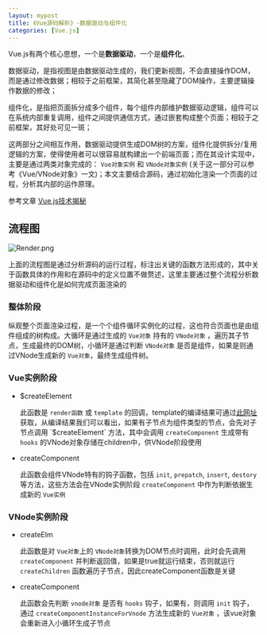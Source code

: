 ```yaml
---
layout: mypost
title: 《Vue源码解析》-数据驱动与组件化
categories: [Vue.js]
---
```


Vue.js有两个核心思想，一个是**数据驱动**，一个是**组件化**。

数据驱动，是指视图是由数据驱动生成的，我们更新视图，不会直接操作DOM，而是通过修改数据；相较于之前框架，其简化甚至隐藏了DOM操作，主要逻辑操作数据的修改；

组件化，是指把页面拆分成多个组件，每个组件内部维护数据驱动逻辑，组件可以在系统内部重复调用，组件之间提供通信方式，通过嵌套构成整个页面；相较于之前框架，其好处可见一斑；

这两部分之间相互作用，数据驱动提供生成DOM树的方案，组件化提供拆分/复用逻辑的方案，使得使用者可以很容易就构建出一个前端页面；而在其设计实现中，主要是通过两类对象完成的： `Vue对象实例` 和 `VNode对象实例` (关于这一部分可以参考《Vue/VNode对象》一文)；本文主要结合源码，通过初始化渲染一个页面的过程，分析其内部的运作原理。

参考文章 [Vue.js技术揭秘]([https://ustbhuangyi.github.io/vue-analysis/v2/prepare/](https://ustbhuangyi.github.io/vue-analysis/v2/prepare/))

## 流程图

![Render.png](Render.png)

上面的流程图是通过分析源码的运行过程，标注出关键的函数方法形成的，其中关于函数具体的作用和在源码中的定义位置不做赘述，这里主要通过整个流程分析数据驱动和组件化是如何完成页面渲染的

### 整体阶段

纵观整个页面渲染过程，是一个个组件循环实例化的过程，这也符合页面也是由组件组成的树构成。大循环是通过生成的 `Vue对象` 持有的 `VNode对象` ，遍历其子节点，生成最终的DOM树，小循环是通过判断 `VNode对象` 是否是组件，如果是则通过VNode生成新的 `Vue对象`，最终生成组件树。

### Vue实例阶段

- $createElement

    此函数是 `render函数` 或 `template` 的回调，template的编译结果可通过[此网址]([https://template-explorer.vuejs.or](https://template-explorer.vuejs.or/)g)获取，从编译结果我们可以看出，如果有子节点为组件类型的节点，会先对子节点调用 `$createElement` 方法，其中会调用 `createComponent` 生成带有 `hooks` 的VNode对象存储在children中，供VNode阶段使用

- createComponent

    此函数会组件VNode特有的钩子函数，包括 `init`, `prepatch`, `insert`, `destory` 等方法，这些方法会在VNode实例阶段 `createComponent` 中作为判断依据生成新的 `Vue实例`

### VNode实例阶段

- createElm

    此函数是对 `Vue对象`上的 `VNode对象`转换为DOM节点时调用，此时会先调用 `createComponent` 并判断返回值，如果是true就运行结束，否则就运行 `createChildren` 函数遍历子节点，因此createComponent函数是关键

- createComponent

    此函数会先判断 `vnode对象` 是否有 `hooks` 钩子，如果有，则调用 `init` 钩子，通过 `createComponentInstanceForVnode` 方法生成新的 `Vue对象` ，该vue对象会重新进入小循环生成子节点